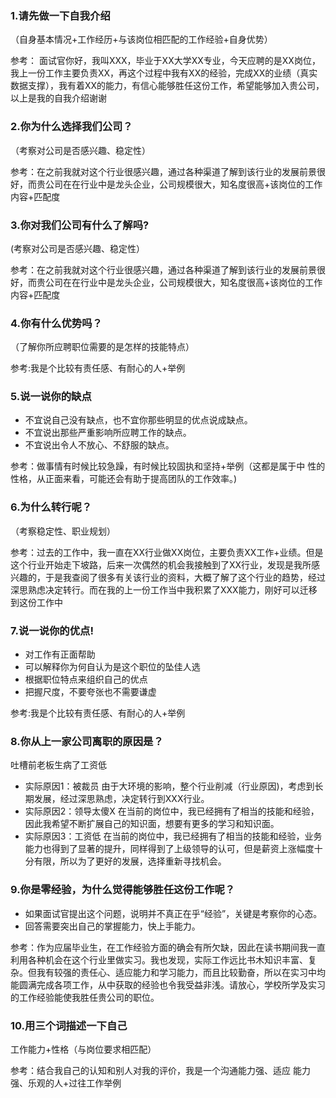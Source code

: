 ### 1.请先做一下自我介绍
（自身基本情况+工作经历+与该岗位相匹配的工作经验+自身优势）

参考： 面试官你好，我叫XXX，毕业于XX大学XX专业，今天应聘的是XX岗位，我上一份工作主要负责XX，再这个过程中我有XX的经验，完成XX的业绩（真实数据支撑），我有着XX的能力，有信心能够胜任这份工作，希望能够加入贵公司，以上是我的自我介绍谢谢

### 2.你为什么选择我们公司？
（考察对公司是否感兴趣、稳定性）

参考：在之前我就对这个行业很感兴趣，通过各种渠道了解到该行业的发展前景很好，而贵公司在在行业中是龙头企业，公司规模很大，知名度很高+该岗位的工作内容+匹配度

### 3.你对我们公司有什么了解吗?
(考察对公司是否感兴趣、稳定性）

参考：在之前我就对这个行业很感兴趣，通过各种渠道了解到该行业的发展前景很好，而贵公司在在行业中是龙头企业，公司规模很大，知名度很高+该岗位的工作内容+匹配度

### 4.你有什么优势吗？
（了解你所应聘职位需要的是怎样的技能特点）

参考:我是个比较有责任感、有耐心的人+举例

### 5.说一说你的缺点
- 不宜说自己没有缺点，也不宜你那些明显的优点说成缺点。
- 不宜说出那些严重影响所应聘工作的缺点。
- 不宜说出令人不放心、不舒服的缺点。
  
参考：做事情有时候比较急躁，有时候比较固执和坚持+举例（这都是属于中
性的性格，从正面来看，可能还会有助于提高团队的工作效率。)

### 6.为什么转行呢？
（考察稳定性、职业规划）

参考：过去的工作中，我一直在XX行业做XX岗位，主要负责XX工作+业绩。但是这个行业开始走下坡路，后来一次偶然的机会我接触到了XX行业，发现是我所感兴趣的，于是我查阅了很多有关该行业的资料，大概了解了这个行业的趋势，经过深思熟虑决定转行。而在我的上一份工作当中我积累了XXX能力，刚好可以迁移到这份工作中

### 7.说一说你的优点!
- 对工作有正面帮助
- 可以解释你为何自认为是这个职位的坠佳人选
- 根据职位特点来组织自己的优点
- 把握尺度，不要夸张也不需要谦虚
  
参考:我是个比较有责任感、有耐心的人+举例

### 8.你从上一家公司离职的原因是？
 吐槽前老板生病了工资低
- 实际原因1：被裁员
  由于大环境的影响，整个行业削减（行业原因)，考虑到长期发展，经过深思熟虑，决定转行到XXX行业。
- 实际原因2：领导太傻X
  在当前的岗位中，我已经拥有了相当的技能和经验，因此我希望不断扩展自己的知识面，想要有更多的学习和知识面。
- 实际原因3：工资低
  在当前的岗位中，我已经拥有了相当的技能和经验，业务能力也得到了显著的提升，同样得到了上级领导的认可，但是薪资上涨幅度十分有限，所以为了更好的发展，选择重新寻找机会。

### 9.你是零经验，为什么觉得能够胜任这份工作呢？
- 如果面试官提出这个问题，说明并不真正在乎“经验”，关键是考察你的心态。
- 回答需要突出自己的掌握能力，快上手能力。
  
参考：作为应届毕业生，在工作经验方面的确会有所欠缺，因此在读书期间我一直利用各种机会在这个行业里做实习。我也发现，实际工作远比书木知识丰富、复杂。但我有较强的责任心、适应能力和学习能力，而且比较勤奋，所以在实习中均能圆满完成各项工作，从中获取的经验也令我受益非浅。请放心，学校所学及实习的工作经验能使我胜任贵公司的职位。

### 10.用三个词描述一下自己
工作能力+性格（与岗位要求相匹配）

参考：结合我自己的认知和别人对我的评价，我是一个沟通能力强、适应
能力强、乐观的人+过往工作举例
